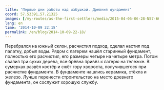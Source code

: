```yaml
---
title: 'Первые дни работы над избушкой. Древний фундамент'
coord: 57.53391,57.21325
images: [/my-routes/as-the-first-settlers/media/2015-04-06-06-28-N57-607330E57-312370-6321]
lang: en
time: '2014-10-09 22:18'
permalink: /en/blog/2014-10-09-22-18/
---
```


Перебрался на южный склон, расчистил подход, сделал настил под палатку, добыл воды. Рядом с лагерем нашёл старинный фундамент, полностью его расчистил, его размеры четыре на четыре метра. Потом свалил три сухих дерева, все брёвна привёз к лагерю на тележке. В сумерках развёл костёр и сжёг гору хвороста, получившегося при расчистке фундамента. В фундаменте нашлись керамика, стёкла и железо. Лучше перенести строительство на место древнего фундамента, он сослужит хорошую службу.
